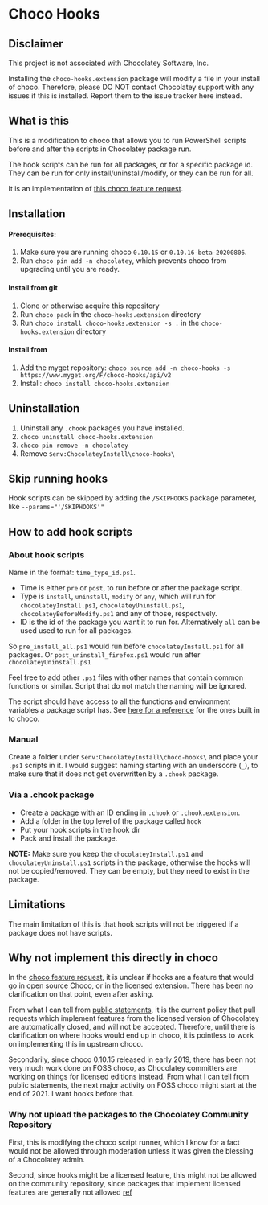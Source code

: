 # Choco Hooks

## Disclaimer

This project is not associated with Chocolatey Software, Inc.

Installing the `choco-hooks.extension` package will modify a file in your install of choco. 
Therefore, please DO NOT contact Chocolatey support with any issues if this is installed. 
Report them to the issue tracker here instead.

## What is this

This is a modification to choco that allows you to run PowerShell scripts before and after the scripts in Chocolatey package run.

The hook scripts can be run for all packages, or for a specific package id. They can be run for only install/uninstall/modify, or they can be run for all.

It is an implementation of [this choco feature request](https://github.com/chocolatey/choco/issues/1185).

## Installation

#### Prerequisites:
1. Make sure you are running choco `0.10.15` or `0.10.16-beta-20200806`. 
2. Run `choco pin add -n chocolatey`, which prevents choco from upgrading until you are ready.

#### Install from git
1. Clone or otherwise acquire this repository 
2. Run `choco pack` in the `choco-hooks.extension` directory
3. Run `choco install choco-hooks.extension -s .` in the `choco-hooks.extension` directory

#### Install from <TODO>

1. Add the myget repository: `choco source add -n choco-hooks -s https://www.myget.org/F/choco-hooks/api/v2`
2. Install: `choco install choco-hooks.extension`

## Uninstallation

1. Uninstall any `.chook` packages you have installed.
2. `choco uninstall choco-hooks.extension`
3. `choco pin remove -n chocolatey`
4. Remove `$env:ChocolateyInstall\choco-hooks\`


## Skip running hooks

Hook scripts can be skipped by adding the `/SKIPHOOKS` package parameter, like `--params="'/SKIPHOOKS'"`

## How to add hook scripts

### About hook scripts

Name in the format: `time_type_id.ps1`. 

- Time is either `pre` or `post`, to run before or after the package script. 
- Type is `install`, `uninstall`, `modify` or `any`, which will run for `chocolateyInstall.ps1`, `chocolateyUninstall.ps1`, `chocolateyBeforeModify.ps1` and any of those, respectively.
- ID is the id of the package you want it to run for. Alternatively `all` can be used used to run for all packages.

So `pre_install_all.ps1` would run before `chocolateyInstall.ps1` for all packages. Or `post_uninstall_firefox.ps1` would run after `chocolateyUninstall.ps1` 

Feel free to add other `.ps1` files with other names that contain common functions or similar. Script that do not match the naming will be ignored.

The script should have access to all the functions and environment variables a package script has. See [here for a reference](https://docs.chocolatey.org/en-us/create/functions/) for the ones built in to choco.

### Manual

Create a folder under `$env:ChocolateyInstall\choco-hooks\` and place your `.ps1` scripts in it. 
I would suggest naming starting with an underscore (`_`), to make sure that it does not get overwritten by a `.chook` package.

### Via a .chook package

- Create a package with an ID ending in `.chook` or `.chook.extension`. 
- Add a folder in the top level of the package called `hook`
- Put your hook scripts in the hook dir
- Pack and install the package. 

**NOTE:** Make sure you keep the `chocolateyInstall.ps1` and `chocolateyUninstall.ps1` scripts in the package, otherwise the hooks will not be copied/removed. They can be empty, but they need to exist in the package.

## Limitations

The main limitation of this is that hook scripts will not be triggered if a package does not have scripts.

## Why not implement this directly in choco

In the [choco feature request](https://github.com/chocolatey/choco/issues/1185), it is unclear if hooks are a feature that would go in open source Choco, or in the licensed extension. 
There has been no clarification on that point, even after asking. 

From what I can tell from [public statements](https://web.archive.org/web/20210323165032/https://github.com/chocolatey/choco/issues/2139#issuecomment-713112049), it is the current policy that pull requests which implement features from the licensed version of Chocolatey are automatically closed, and will not be accepted.
Therefore, until there is clarification on where hooks would end up in choco, it is pointless to work on implementing this in upstream choco.

Secondarily, since choco 0.10.15 released in early 2019, there has been not very much work done on FOSS choco, as Chocolatey committers are working on things for licensed editions instead. 
From what I can tell from public statements, the next major activity on FOSS choco might start at the end of 2021. I want hooks before that.

### Why not upload the packages to the Chocolatey Community Repository

First, this is modifying the choco script runner, which I know for a fact would not be allowed through moderation unless it was given the blessing of a Chocolatey admin.

Second, since hooks might be a licensed feature, this might not be allowed on the community repository, since packages that implement licensed features are generally not allowed [ref](https://web.archive.org/web/20210323181837/https://chocolatey.org/packages/choco-cleaner/0.0.1)